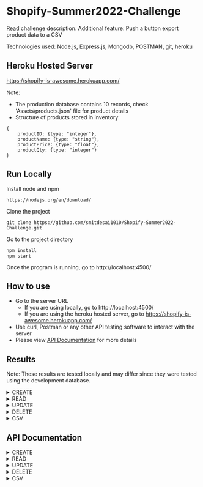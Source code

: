 # Shopify-Summer2022-Challenge

[Read](https://github.com/smitdesai1010/Shopify-Summer2022-Challenge/blob/main/Assets/Shopify%20Backend%20Developer%20Intern%20Challenge%20-%20Summer%202022.pdf) challenge description.
Additional feature: Push a button export product data to a CSV


Technologies used: Node.js, Express.js, Mongodb, POSTMAN, git, heroku

## Heroku Hosted Server

https://shopify-is-awesome.herokuapp.com/

Note: 
- The production database contains 10 records, check 'Assets\products.json' file for product details
- Structure of products stored in inventory: 
```
{
    productID: {type: "integer"},
    productName: {type: "string"},
    productPrice: {type: "float"},
    productQty: {type: "integer"}
}
```


## Run Locally

Install node and npm
```
https://nodejs.org/en/download/
```

Clone the project

```
git clone https://github.com/smitdesai1010/Shopify-Summer2022-Challenge.git
```

Go to the project directory

```
npm install     
npm start   
```

Once the program is running, go to http://localhost:4500/

## How to use

- Go to the server URL 
  - If you are using locally, go to http://localhost:4500/
  - If you are using the heroku hosted server, go to https://shopify-is-awesome.herokuapp.com/
- Use curl, Postman or any other API testing software to interact with the server
- Please view [API Documentation](https://github.com/smitdesai1010/Shopify-Summer2022-Challenge#api-documentation) for more details

## Results

Note: These results are tested locally and may differ since they were tested using the development database.

<details>
  <summary>CREATE</summary>
  <br>

  ```
  curl -X POST http://localhost:4500/product/ -d  [{"productID":1234,"productName":"Apple"},{"productID":4321,"productName":"TV","productPrice":2000,"productQty":793,"Smit":123},{"productID":1111,"productName":"Laptop","productPrice":1500,"productQty":624},{"productID":2222,"productName":"Computer","productPrice":3000,"productQty":2534},{"productID":5555,"productName":"Apple 13 Pro Max","productPrice":1200.5,"productQty":432},{"productID":"asd888asd8","productName":"Cloth bag","productPrice":0.89,"productQty":24},{"productID":9999,"productName":"Galaxy buds pro","productPrice":189.5,"productQty":634},{"productID":0,"productName":"Cricket bat","productPrice":45,"productQty":32},{"productID":6789,"productName":"Yoga mat","productPrice":5.534,"productQty":12},{"productID":1010,"productName":"BMW i8","productPrice":346346,"productQty":45678}]


  {
    "inserted": [
        1111,
        5555,
        2222
    ],
    "cannotInsert": [],
    "duplicateInsertion": [
        9999,
        0,
        1010,
        6789
    ],
    "invalidFormat": [
        {
            "_id": 1234,
            "errMsg": "Product at index 0 is invalid: must have required property 'productPrice'"
        },
        {
            "_id": 4321,
            "errMsg": "Product at index 1 is invalid: must NOT have additional properties"
        },
        {
            "_id": "asd888asd8",
            "errMsg": "Product at index 5 is invalid: must be integer"
        }
    ]
  }
  ```

</details>

<details>
  <summary>READ</summary>
  <br>

  ```
  curl -X GET http://localhost:4500/product/4321

  [
    {
        "_id": 4321,
        "productName": "TV",
        "productPrice": 2000,
        "productQty": 793
    }
  ]
  ```

  ```
  curl -X GET http://localhost:4500/product/

  [{"_id":4321,"productName":"TV","productPrice":2000,"productQty":793},{"_id":8888,"productName":"Cloth bag","productPrice":0.89,"productQty":24},{"_id":23,"productName":"Cricket bat","productPrice":45,"productQty":32},{"_id":1010,"productName":"BMW i8","productPrice":346346,"productQty":45678}]
  ```

</details>

<details>
  <summary>UPDATE</summary>
  <br>

  ```
  curl -X POST http://localhost:4500/product/ -d [{"productID":1234,"productName":"Apple"},{"productID":4321,"productName":"TV","productPrice":2000,"productQty":793,"Smit":123},{"productID":"qwe1111123","productName":"Laptop","productPrice":1500,"productQty":624},{"productID":2222,"productName":"PC","productPrice":3000,"productQty":2534},{"productID":5555,"productName":"Apple 13 Pro Max","productPrice":10.5,"productQty":432},{"productID":"asd888asd8","productName":"Cloth bag","productPrice":0.89,"productQty":24},{"productID":9999,"productName":"Galaxy buds pro","productPrice":189.5,"productQty":634123}]
  
  {
    "updated": [
        1234,
        2222,
        5555,
        9999
    ],
    "notFound": [],
    "cannotUpdate": [],
    "invalidFormat": [
        {
            "_id": 4321,
            "errMsg": "Product at index 1 is invalid: must NOT have additional properties"
        },
        {
            "_id": "qwe1111123",
            "errMsg": "Product at index 2 is invalid: must be integer"
        },
        {
            "_id": "asd888asd8",
            "errMsg": "Product at index 5 is invalid: must be integer"
        }
    ]
  } 
  
  ```
</details>


<details>
  <summary>DELETE</summary>
  <br>

  ```
  curl -X DELETE http://localhost:4500/product/4321

  "1 products deleted"
  ```

  ```
  curl -X DELETE http://localhost:4500/product/
  "3 products deleted"
  ```

</details>

<details>
  <summary>CSV</summary>
  <br>

  ```
  curl -X GET http://localhost:4500/product2csv/4321

  "ID","Name","Price","Quantity"
  4321,"TV",2000,793
  ```

  ```
  curl -X GET http://localhost:4500/product2csv/

  "ID","Name","Price","Quantity"
  4321,"TV",2000,793
  8888,"Cloth bag",0.89,24
  23,"Cricket bat",45,32
  1010,"BMW i8",346346,45678
  ```

</details>


 
## API Documentation

<details>
<summary>CREATE</summary>
<br>

| URL | METHOD | BODY | RETURN | DESCRIPTION |
|-----|--------|------|--------|-------------|
|/product | POST | JSON or Array of JSON | JSON | Accepts JSON of product details outlined by the schema and returns the outcome of insertion |

Schema: 
```
{
    type: "object",
    properties: {
      productID: {type: "integer"},
      productName: {type: "string"},
      productPrice: {type: "number"},
      productQty: {type: "integer"}
    },
    required: ["productID","productName","productPrice","productQty"],
    additionalProperties: false,
}
```

Example: 
```
[
    {
        "productID": 1234,
        "productName": "Apple",
        "productPrice": 2.5,
        "productQty": 120
    },

    {
        "productID": 4321,
        "productName": "TV",
        "productPrice": 2000,
        "productQty": 793
    },
]
```


Return: 
```
 {
    "inserted": [],
    "cannotInsert": [],
    "duplicateInsertion": [],
    "invalidFormat": [
        {
            "_id":
            "errMsg": 
        }
    ]
  }

  inserted: List of ProductIDs that were sucessfully inserted
  cannotInsert: List of ProductIDs that couldn't be inserted due to server error
  duplicateInsertion: List of ProductIDs that were already inserted into the database
  invalidFormat: List of ProductIDs that had invalidFormat
```


Possible Errors: 
- 400: "Invalid Request data" (if above given syntax is not followed)
- View the returned object for more information
</details>


<details>
<summary>READ</summary>
<br>

| URL | METHOD | BODY | RETURN | DESCRIPTION |
|-----|--------|------|--------|-------------|
|/product       | GET | None | Array of JSON | Details of every product |
|/product/:id   | GET | None | Array of JSON | Details of requested product |

Possible Errors: 
- 400: "Invalid Request data" (if above given syntax is not followed)
- 400: "Invalid ID"
- 404: "Requested resource not found"
- 500: "Internal Server Error"
</details>

<details>
<summary>UPDATE</summary>
<br>

| URL | METHOD | BODY | RETURN | DESCRIPTION |
|-----|--------|------|--------|-------------|
|/product | PUT | JSON or Array of JSON | JSON | Accepts JSON of product details outlined by the schema and returns the outcome of updation |

Schema: 

```
{
    type: "object",
    properties: {
      productID: {type: "integer"},
      productName: {type: "string"},
      productPrice: {type: "number"},
      productQty: {type: "integer"}
    },
    required: ["productID"],
    additionalProperties: false,
}
```

Example: 
```
[
    {
        "productID": 1234,
        "productName": "Red Fruit",
        "productQty": 90
    },

    {
        "productID": 4321,
        "productQty": 1234
    },
]
```


Return: 
```
  {
    "updated": [],                 
    "notFound": [],
    "cannotUpdate": [],
    "invalidFormat": [
        {
            "_id":
            "errMsg": 
        }
    ]
  }

  Updated: List of ProductIDs that were sucessfully updated
  notFound: List of ProductIDs that were not found
  cannotUpdate: List of ProductIDs that couldn't be updated due to server error
  invalidFormat: List of ProductIDs that had invalidFormat
```


Possible Errors: 
- 400: "Invalid Request data" (if above given syntax is not followed)
- View the returned object for more information
</details>

<details>
<summary>DELETE</summary>
<br>

| URL | METHOD | BODY | RETURN | DESCRIPTION |
|-----|--------|------|--------|-------------|
|/product       | DELETE | None | String | Deletes every product; returns the number of products deleted|
|/product/:id   | DELETE | None | String | Deletes requested product; returns the number of products deleted| |

Possible Errors: 
- 400: "Invalid Request data" (if above given syntax is not followed)
- 400: "Invalid ID"
- 400: "Delete request was not acknowledged by the database"
- 404: "Requested resource not found"
- 500: "Internal Server Error"
</details>

<details>
<summary>CSV</summary>
<br>

| URL | METHOD | BODY | RETURN | DESCRIPTION |
|-----|--------|------|--------|-------------|
|/product2csv       | GET | None | String of CSV | CSV of every product |
|/product2csv/:id   | GET | None | String of CSV | CSV of requested product |

Possible Errors: 
- 400: "Invalid Request data" (if above given syntax is not followed)
- 400: "Invalid ID"
- 404: "Requested resource not found"
- 500: "Internal Server Error"
</details>
